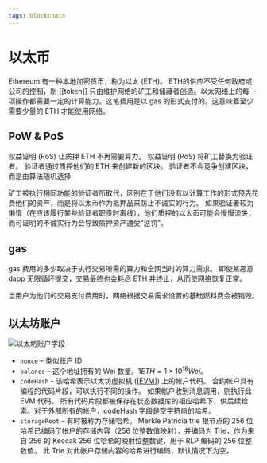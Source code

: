 ```yaml
---
tags: blockchain
---
```

# 以太币

Ethereum 有一种本地加密货币，称为以太 (ETH)。
ETH的供应不受任何政府或公司的控制，新 [[token]] 只由维护网络的矿工和储藏者创造。以太网络上的每一项操作都需要一定的计算能力。这笔费用是以 gas 的形式支付的。这意味着至少需要少量的 ETH 才能使用网络。

## PoW & PoS

权益证明 (PoS) 让质押 ETH 不再需要算力。
权益证明 (PoS) 将矿工替换为验证者。 验证者通过质押他们的 ETH 来创建新的区块。
验证者不会竞争创建区块，而是由算法随机选择

矿工被执行相同功能的验证者所取代，区别在于他们没有以计算工作的形式预先花费他们的资产，而是将以太币作为抵押品来防止不诚实的行为。 如果验证者较为懒惰（在应该履行某些验证者职责时离线），他们质押的以太币可能会慢慢流失，而可证明的不诚实行为会导致质押资产遭受“惩罚”。

## gas

gas 费用的多少取决于执行交易所需的算力和全网当时的算力需求。
即使某恶意 dapp 无限循环提交，交易最终也会耗尽 ETH 并终止，从而使网络恢复正常。

当用户为他们的交易支付费用时，网络根据交易需求设置的基础燃料费会被销毁。

## 以太坊账户

![以太坊账户字段](../../attachments/eth%20account.png)

- `nonce` – 类似账户 ID
- `balance` – 这个地址拥有的 Wei 数量。$1 ETH=1 \times 10^{18} Wei$。
- `codeHash` - 该哈希表示以太坊虚拟机 ([[EVM]]) 上的帐户代码。 合约帐户具有编程的代码片段，可以执行不同的操作。 如果帐户收到消息调用，则执行此 EVM 代码。 所有代码片段都被保存在状态数据库的相应哈希下，供后续检索。对于外部所有的帐户，codeHash 字段是空字符串的哈希。
- `storageRoot` – 有时被称为存储哈希。 Merkle Patricia trie 根节点的 256 位哈希已编码了帐户的存储内容（256 位整数值映射），并编码为 Trie，作为来自 256 的 Keccak 256 位哈希的映射位整数键，用于 RLP 编码的 256 位整数值。 此 Trie 对此帐户存储内容的哈希进行编码，默认情况下为空。

[//begin]: # "Autogenerated link references for markdown compatibility"
[EVM]: EVM.md "EVM"
[//end]: # "Autogenerated link references"

